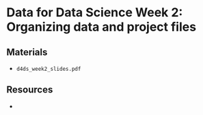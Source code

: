 # Data for Data Science Week 2: Organizing data and project files

## Materials

- `d4ds_week2_slides.pdf`

## Resources

-
